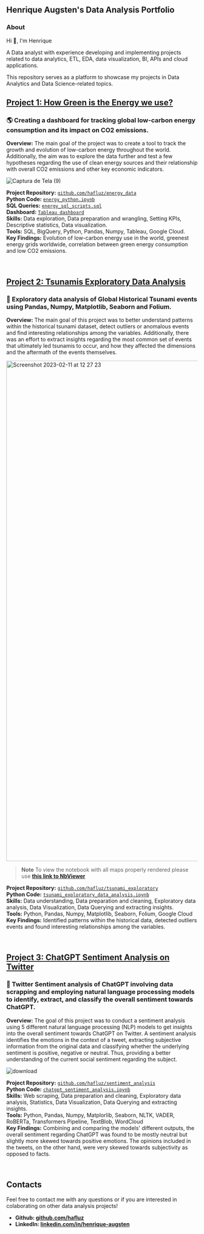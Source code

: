 ## **Henrique Augsten's Data Analysis Portfolio**

### **About**
Hi 👋, I'm Henrique

A Data analyst with experience developing and implementing projects related to data analytics, ETL, EDA, data visualization, BI, APIs and cloud applications.

This repository serves as a platform to showcase my projects in Data Analytics and Data Science-related topics.
<br/>

## **[Project 1: How Green is the Energy we use?](https://github.com/hafluz/energy_data)**
### 🌎 Creating a dashboard for tracking global low-carbon energy consumption and its impact on CO2 emissions.

**Overview:**
The main goal of the project was to create a tool to track the growth and evolution of low-carbon energy throughout the world. Additionally, the aim was to explore the data further and test a few hypotheses regarding the use of clean energy sources and their relationship with overall CO2 emissions and other key economic indicators.

![Captura de Tela (9)](https://user-images.githubusercontent.com/122936255/215545006-45224a36-7173-4e34-978f-217180bcca6f.png)

**Project Repository:** [`github.com/hafluz/energy_data`](https://github.com/hafluz/energy_data)  
**Python Code:** [`energy_python.ipynb`](https://github.com/hafluz/energy_data/blob/main/energy_python.ipynb)   
**SQL Queries:** [`energy_sql_scripts.sql`](https://github.com/hafluz/energy_data/blob/main/energy_sql_scripts.sql)    
**Dashboard:** [`Tableau dashboard`](https://public.tableau.com/views/GlobalEnergyConsumptionDashboard/HOWGREENISTHEENERGYWEUSE?:language=pt-BR&publish=yes&:display_count=n&:origin=viz_share_link)  
**Skills:** Data exploration, Data preparation and wrangling, Setting KPIs, Descriptive statistics, Data visualization.  
**Tools:** SQL, BigQuery, Python, Pandas, Numpy, Tableau, Google Cloud.  
**Key Findings:** Evolution of low-carbon energy use in the world, greenest energy grids worldwide, correlation between green energy consumption and low CO2 emissions.

<br/>

## **[Project 2: Tsunamis Exploratory Data Analysis](https://github.com/hafluz/tsunami_exploratory)**
### 🌊 Exploratory data analysis of Global Historical Tsunami events using Pandas, Numpy, Matplotlib, Seaborn and Folium.

**Overview:**
The main goal of this project was to better understand patterns within the historical tsunami dataset, detect outliers or anomalous events and find interesting relationships among the variables. Additionally, there was an effort to extract insights regarding the most common set of events that ultimately led tsunamis to occur, and how they affected the dimensions and the aftermath of the events themselves.

<img width="1317" alt="Screenshot 2023-02-11 at 12 27 23" src="https://user-images.githubusercontent.com/122936255/218266767-0c348863-e6d9-4bdf-a534-9b36b17ab2a9.png">

> **Note**  To view the notebook with all maps properly rendered please use **[this link to NbViewer](https://nbviewer.org/github/hafluz/tsunami_exploratory/blob/main/Project_2_Tsunami_Exploratory_Data_Analysis_v2.ipynb)**


**Project Repository:** [`github.com/hafluz/tsunami_exploratory`](https://github.com/hafluz/tsunami_exploratory)  
**Python Code:** [`tsunami_exploratory_data_analysis.ipynb`](https://github.com/hafluz/tsunami_exploratory/blob/main/Project_2_Tsunami_Exploratory_Data_Analysis_v2.ipynb)    
**Skills:** Data understanding, Data preparation and cleaning, Exploratory data analysis, Data Visualization, Data Querying and extracting insights.  
**Tools:** Python, Pandas, Numpy, Matplotlib, Seaborn, Folium, Google Cloud  
**Key Findings:** Identified patterns within the historical data, detected outliers events and found interesting relationships among the variables.

<br/>

## **[Project 3: ChatGPT Sentiment Analysis on Twitter](https://github.com/hafluz/sentiment_analysis)**
### 💬 Twitter Sentiment analysis of ChatGPT involving data scrapping and employing natural language processing models to identify, extract, and classify the overall sentiment towards ChatGPT.

**Overview:**
The goal of this project was to conduct a sentiment analysis using 5 different natural language processing (NLP) models to get insights into the overall sentiment towards ChatGPT on Twitter. A sentiment analysis identifies the emotions in the context of a tweet, extracting subjective information from the original data and classifying whether the underlying sentiment is positive, negative or neutral. Thus, providing a better understanding of the current social sentiment regarding the subject.

![download](https://user-images.githubusercontent.com/122936255/219127573-55ce4d75-e793-4455-a096-a52892f6670e.png)

**Project Repository:** [`github.com/hafluz/sentiment_analysis`](https://github.com/hafluz/sentiment_analysis)  
**Python Code:** [`chatgpt_sentiment_analysis.ipynb`](https://github.com/hafluz/sentiment_analysis/blob/main/Project_3_Twitter_Sentiment_Analysis.ipynb)  
**Skills:** Web scraping, Data preparation and cleaning, Exploratory data analysis, Statistics, Data Visualization, Data Querying and extracting insights.     
**Tools:** Python, Pandas, Numpy, Matplorlib, Seaborn, NLTK, VADER, RoBERTa, Transformers Pipeline, TextBlob, WordCloud      
**Key Findings:** Combining and comparing the models' different outputs, the overall sentiment regarding ChatGPT was found to be mostly neutral but slightly more skewed towards positive emotions. The opinions included in the tweets, on the other hand, were very skewed towards subjectivity as opposed to facts.

<br/>

## **Contacts**
Feel free to contact me with any questions or if you are interested in colaborating on other data analysis projects!

* **Github: [github.com/hafluz](https://github.com/hafluz)**
* **LinkedIn: [linkedin.com/in/henrique-augsten](https://www.linkedin.com/in/henrique-augsten)**
